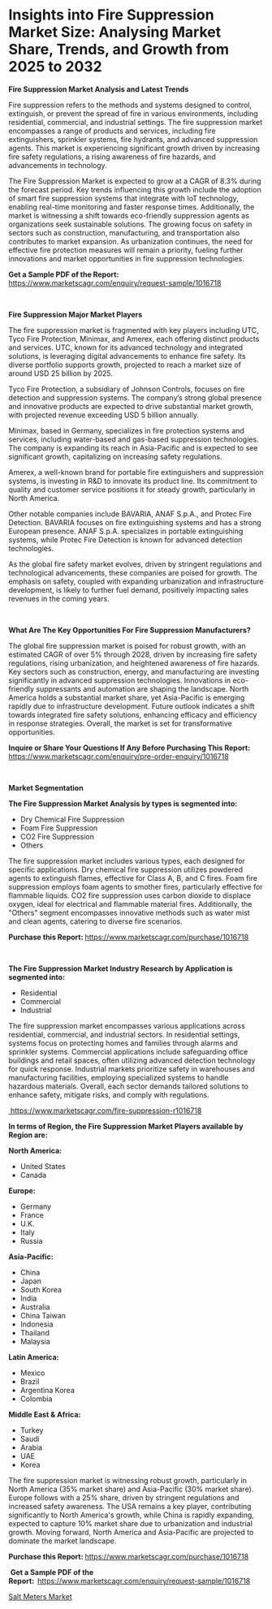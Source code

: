 <p><h1>Insights into Fire Suppression Market Size: Analysing Market Share, Trends, and Growth from 2025 to 2032</h1></p><p><strong>Fire Suppression Market Analysis and Latest Trends</strong></p>
<p><p>Fire suppression refers to the methods and systems designed to control, extinguish, or prevent the spread of fire in various environments, including residential, commercial, and industrial settings. The fire suppression market encompasses a range of products and services, including fire extinguishers, sprinkler systems, fire hydrants, and advanced suppression agents. This market is experiencing significant growth driven by increasing fire safety regulations, a rising awareness of fire hazards, and advancements in technology.</p><p>The Fire Suppression Market is expected to grow at a CAGR of 8.3% during the forecast period. Key trends influencing this growth include the adoption of smart fire suppression systems that integrate with IoT technology, enabling real-time monitoring and faster response times. Additionally, the market is witnessing a shift towards eco-friendly suppression agents as organizations seek sustainable solutions. The growing focus on safety in sectors such as construction, manufacturing, and transportation also contributes to market expansion. As urbanization continues, the need for effective fire protection measures will remain a priority, fueling further innovations and market opportunities in fire suppression technologies.</p></p>
<p><strong>Get a Sample PDF of the Report:&nbsp;</strong> <a href="https://www.marketscagr.com/enquiry/request-sample/1016718?utm_campaign=3168&utm_medium=2&utm_source=Github&utm_content=ia&utm_term=11042025&utm_id=fire-suppression">https://www.marketscagr.com/enquiry/request-sample/1016718</a></p>
<p>&nbsp;</p>
<p><strong>Fire Suppression Major Market Players</strong></p>
<p><p>The fire suppression market is fragmented with key players including UTC, Tyco Fire Protection, Minimax, and Amerex, each offering distinct products and services. UTC, known for its advanced technology and integrated solutions, is leveraging digital advancements to enhance fire safety. Its diverse portfolio supports growth, projected to reach a market size of around USD 25 billion by 2025.</p><p>Tyco Fire Protection, a subsidiary of Johnson Controls, focuses on fire detection and suppression systems. The company’s strong global presence and innovative products are expected to drive substantial market growth, with projected revenue exceeding USD 5 billion annually.</p><p>Minimax, based in Germany, specializes in fire protection systems and services, including water-based and gas-based suppression technologies. The company is expanding its reach in Asia-Pacific and is expected to see significant growth, capitalizing on increasing safety regulations.</p><p>Amerex, a well-known brand for portable fire extinguishers and suppression systems, is investing in R&D to innovate its product line. Its commitment to quality and customer service positions it for steady growth, particularly in North America.</p><p>Other notable companies include BAVARIA, ANAF S.p.A., and Protec Fire Detection. BAVARIA focuses on fire extinguishing systems and has a strong European presence. ANAF S.p.A. specializes in portable extinguishing systems, while Protec Fire Detection is known for advanced detection technologies.</p><p>As the global fire safety market evolves, driven by stringent regulations and technological advancements, these companies are poised for growth. The emphasis on safety, coupled with expanding urbanization and infrastructure development, is likely to further fuel demand, positively impacting sales revenues in the coming years.</p></p>
<p>&nbsp;</p>
<p><strong>What Are The Key Opportunities For Fire Suppression Manufacturers?</strong></p>
<p><p>The global fire suppression market is poised for robust growth, with an estimated CAGR of over 5% through 2028, driven by increasing fire safety regulations, rising urbanization, and heightened awareness of fire hazards. Key sectors such as construction, energy, and manufacturing are investing significantly in advanced suppression technologies. Innovations in eco-friendly suppressants and automation are shaping the landscape. North America holds a substantial market share, yet Asia-Pacific is emerging rapidly due to infrastructure development. Future outlook indicates a shift towards integrated fire safety solutions, enhancing efficacy and efficiency in response strategies. Overall, the market is set for transformative opportunities.</p></p>
<p><strong>Inquire or Share Your Questions If Any Before Purchasing This Report:</strong> <a href="https://www.marketscagr.com/enquiry/pre-order-enquiry/1016718?utm_campaign=3168&utm_medium=2&utm_source=Github&utm_content=ia&utm_term=11042025&utm_id=fire-suppression">https://www.marketscagr.com/enquiry/pre-order-enquiry/1016718</a></p>
<p>&nbsp;</p>
<p><strong>Market Segmentation</strong></p>
<p><strong>The Fire Suppression Market Analysis by types is segmented into:</strong></p>
<p><ul><li>Dry Chemical Fire Suppression</li><li>Foam Fire Suppression</li><li>CO2 Fire Suppression</li><li>Others</li></ul></p>
<p><p>The fire suppression market includes various types, each designed for specific applications. Dry chemical fire suppression utilizes powdered agents to extinguish flames, effective for Class A, B, and C fires. Foam fire suppression employs foam agents to smother fires, particularly effective for flammable liquids. CO2 fire suppression uses carbon dioxide to displace oxygen, ideal for electrical and flammable material fires. Additionally, the "Others" segment encompasses innovative methods such as water mist and clean agents, catering to diverse fire scenarios.</p></p>
<p><strong>Purchase this Report:&nbsp;</strong><a href="https://www.marketscagr.com/purchase/1016718?utm_campaign=3168&utm_medium=2&utm_source=Github&utm_content=ia&utm_term=11042025&utm_id=fire-suppression">https://www.marketscagr.com/purchase/1016718</a></p>
<p>&nbsp;</p>
<p><strong>The Fire Suppression Market Industry Research by Application is segmented into:</strong></p>
<p><ul><li>Residential</li><li>Commercial</li><li>Industrial</li></ul></p>
<p><p>The fire suppression market encompasses various applications across residential, commercial, and industrial sectors. In residential settings, systems focus on protecting homes and families through alarms and sprinkler systems. Commercial applications include safeguarding office buildings and retail spaces, often utilizing advanced detection technology for quick response. Industrial markets prioritize safety in warehouses and manufacturing facilities, employing specialized systems to handle hazardous materials. Overall, each sector demands tailored solutions to enhance safety, mitigate risks, and comply with regulations.</p></p>
<p><a href="https://www.marketscagr.com/fire-suppression-r1016718?utm_campaign=3168&utm_medium=2&utm_source=Github&utm_content=ia&utm_term=11042025&utm_id=fire-suppression">&nbsp;https://www.marketscagr.com/fire-suppression-r1016718</a></p>
<p><strong>In terms of Region, the Fire Suppression Market Players available by Region are:</strong></p>
<p>
    <p> <strong> North America: </strong>
        <ul>
            <li>United States</li>
            <li>Canada</li>
        </ul>
        </p> 
    <p> <strong> Europe: </strong>
        <ul>
            <li>Germany</li>
            <li>France</li>
            <li>U.K.</li>
            <li>Italy</li>
            <li>Russia</li>
        </ul>
        </p> 
    <p> <strong> Asia-Pacific: </strong>
        <ul>
            <li>China</li>
            <li>Japan</li>
            <li>South Korea</li>
            <li>India</li>
            <li>Australia</li>
            <li>China Taiwan</li>
            <li>Indonesia</li>
            <li>Thailand</li>
            <li>Malaysia</li>
        </ul>
        </p> 
    <p> <strong> Latin America: </strong>
        <ul>
            <li>Mexico</li>
            <li>Brazil</li>
            <li>Argentina Korea</li>
            <li>Colombia</li>
        </ul>
        </p> 
    <p> <strong> Middle East & Africa: </strong>
        <ul>
            <li>Turkey</li>
            <li>Saudi</li>
            <li>Arabia</li>
            <li>UAE</li>
            <li>Korea</li>
        </ul>
    </p>
    </p>
<p><p>The fire suppression market is witnessing robust growth, particularly in North America (35% market share) and Asia-Pacific (30% market share). Europe follows with a 25% share, driven by stringent regulations and increased safety awareness. The USA remains a key player, contributing significantly to North America's growth, while China is rapidly expanding, expected to capture 10% market share due to urbanization and industrial growth. Moving forward, North America and Asia-Pacific are projected to dominate the market landscape.</p></p>
<p><strong>Purchase this Report: </strong><a href="https://www.marketscagr.com/purchase/1016718?utm_campaign=3168&utm_medium=2&utm_source=Github&utm_content=ia&utm_term=11042025&utm_id=fire-suppression">https://www.marketscagr.com/purchase/1016718</a></p>
<p>&nbsp;<strong>Get a Sample PDF of the Report:&nbsp;&nbsp;</strong><a href="https://www.marketscagr.com/enquiry/request-sample/1016718?utm_campaign=3168&utm_medium=2&utm_source=Github&utm_content=ia&utm_term=11042025&utm_id=fire-suppression">https://www.marketscagr.com/enquiry/request-sample/1016718</a></p>
<p><strong></strong></p>
<p><p><a href="https://github.com/forgazerbyjt/Market-Research-Report-List-1/blob/main/salt-meters-market.md?utm_campaign=3168&utm_medium=2&utm_source=Github&utm_content=ia&utm_term=11042025&utm_id=fire-suppression">Salt Meters Market</a></p></p>